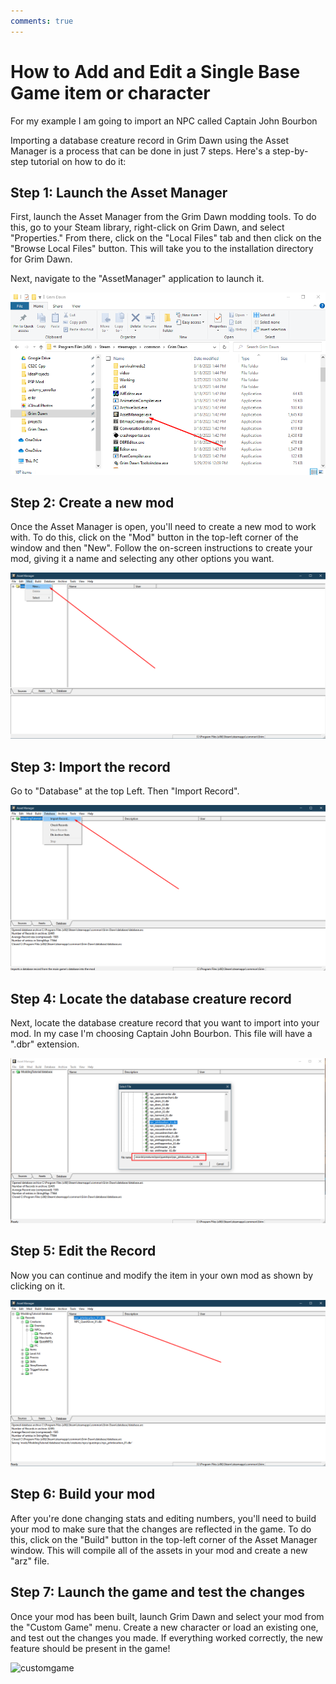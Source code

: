 ```yaml
---
comments: true
---
```


# How to Add and Edit a Single Base Game item or character

For my example I am going to import an NPC called Captain John Bourbon

Importing a database creature record in Grim Dawn using the Asset Manager is a process that can be done in just 7 steps. Here's a step-by-step tutorial on how to do it:

## Step 1: Launch the Asset Manager

First, launch the Asset Manager from the Grim Dawn modding tools. To do this, go to your Steam library, right-click on Grim Dawn, and select "Properties." From there, click on the "Local Files" tab and then click on the "Browse Local Files" button. This will take you to the installation directory for Grim Dawn.

Next, navigate to the "AssetManager" application to launch it.

![assetman](images/assetman.png)

## Step 2: Create a new mod

Once the Asset Manager is open, you'll need to create a new mod to work with. To do this, click on the "Mod" button in the top-left corner of the window and then "New". Follow the on-screen instructions to create your mod, giving it a name and selecting any other options you want.

![newmod](images/newmod.png)

## Step 3: Import the record

Go to "Database" at the top Left. Then "Import Record".

![database](images/database.png)


## Step 4: Locate the database creature record

Next, locate the database creature record that you want to import into your mod. In my case I'm choosing Captain John Bourbon. This file will have a ".dbr" extension. 

![cptjohn](images/cptjohn.png)

## Step 5: Edit the Record

Now you can continue and modify the item in your own mod as shown by clicking on it.

![clickItem](images/clickItem.png)

## Step 6: Build your mod

After you're done changing stats and editing numbers, you'll need to build your mod to make sure that the changes are reflected in the game. To do this, click on the "Build" button in the top-left corner of the Asset Manager window. This will compile all of the assets in your mod and create a new "arz" file.

## Step 7: Launch the game and test the changes

Once your mod has been built, launch Grim Dawn and select your mod from the "Custom Game" menu. Create a new character or load an existing one, and test out the changes you made. If everything worked correctly, the new feature should be present in the game!

![customgame](images/customgame.png)